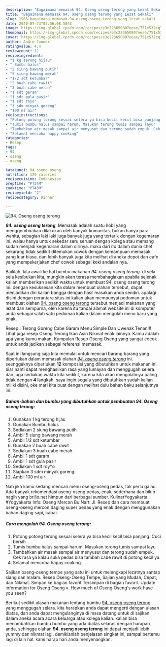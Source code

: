 ```yaml
---
description: "Bagaimana memasak 94. Oseng oseng terong yang Lezat Sekali"
title: "Bagaimana memasak 94. Oseng oseng terong yang Lezat Sekali"
slug: 1963-bagaimana-memasak-94-oseng-oseng-terong-yang-lezat-sekali
date: 2020-07-23T05:56:08.584Z
image: https://img-global.cpcdn.com/recipes/e3c223650807eeae/751x532cq70/94-oseng-oseng-terong-foto-resep-utama.jpg
thumbnail: https://img-global.cpcdn.com/recipes/e3c223650807eeae/751x532cq70/94-oseng-oseng-terong-foto-resep-utama.jpg
cover: https://img-global.cpcdn.com/recipes/e3c223650807eeae/751x532cq70/94-oseng-oseng-terong-foto-resep-utama.jpg
author: Andre Conner
ratingvalue: 4.4
reviewcount: 12
recipeingredient:
- "1 kg terong hijau"
- " Bumbu halus"
- "2 siung bawang putih"
- "5 siung bawang merah"
- "1/2 sdt ketumbar"
- "2 buah cabe rawit"
- "3 buah cabe merah"
- "1 sdt garam"
- "1 sdt gula pasir"
- "1 sdt royo"
- "3 sdm minyak goreng"
- "100 ml air"
recipeinstructions:
- "Potong potong terong sesuai selera ya bisa kecil kecil bisa panjang. Cuci bersih"
- "Tumis bumbu halus sampai harum. Masukan terong tumis sampai layu"
- "Tambahkan air masak sampai air menyusut dan terong sudah empuk. Cek rasa ya kalau suka pedas bisa tambah cabe rawit di potong kecil ya."
- "Selamat mencoba happy cooking"
categories:
- Resep
tags:
- 94
- oseng
- oseng

katakunci: 94 oseng oseng 
nutrition: 129 calories
recipecuisine: Indonesian
preptime: "PT34M"
cooktime: "PT43M"
recipeyield: "2"
recipecategory: Dinner

---
```



![94. Oseng oseng terong](https://img-global.cpcdn.com/recipes/e3c223650807eeae/751x532cq70/94-oseng-oseng-terong-foto-resep-utama.jpg)

<b><i>94. oseng oseng terong</i></b>, Memasak adalah suatu hobi yang menggembirakan dilakukan oleh banyak komunitas. bukan hanya para wanita, sebagian laki laki juga banyak juga yang tertarik dengan kegemaran ini. walau hanya untuk sekedar seru seruan dengan kolega atau memang sudah menjadi kegemaran dalam dirinya. maka dari itu dalam dunia chef sekarang tidak sedikit ditemukan cowok dengan kemampuan memasak yang luar biasa, dan lebih banyak juga kita melihat di aneka depot dan cafe yang mempekerjakan chef cowok sebagai koki andalan nya.

Baiklah, kita awali ke hal bumbu makanan <i>94. oseng oseng terong</i>. di sela sela kesibukan kita, mungkin akan terasa membahagiakan apabila sejenak kalian memberikan sedikit waktu untuk membuat 94. oseng oseng terong ini. dengan kesuksesan kita dalam membuat olahan tersebut, dapat menjadikan diri kalian bangga dengan hasil masakan anda sendiri. apalagi disini dengan perantara situs ini kalian akan mempunyai pedoman untuk membuat olahan <u>94. oseng oseng terong</u> tersebut menjadi makanan yang lezat dan sempurna, oleh karena itu tandai alamat website ini di komputer anda sebagai salah satu pedoman kalian dalam mengolah menu baru yang enak.

Resep : Terong Goreng Cabe Garam Menu Simple Dan Uwenak Tenan!!! Lihat juga resep Oseng Terong Ikan Asin Nikmat enak lainnya. Kamu adalah apa yang kamu makan, Kumpulan Resep Oseng Oseng yang sangat cocok untuk anda jadikan sebagai referensi memasak.


Saat ini langsung saja kita memulai untuk mencari barang barang yang diperlukan dalam memasak olahan <u><i>94. oseng oseng terong</i></u> ini. seenggaknya diperlukan <b>12</b> komposisi yang dibutuhkan untuk makanan ini. biar nanti dapat menghasilkan rasa yang lumayan dan menggugah selera. dan juga sediakan waktu kita sedikit, karena kita akan mengolahnya paling tidak dengan <b>4</b> langkah. saya ingin segala yang dibutuhkan sudah kalian miliki disini, oke mari kita buat dengan melihat dulu bahan baku selanjutnya ini.

<!--inarticleads1-->

##### Bahan-bahan dan bumbu yang dibutuhkan untuk pembuatan 94. Oseng oseng terong:

1. Gunakan 1 kg terong hijau
1. Gunakan  Bumbu halus
1. Sediakan 2 siung bawang putih
1. Ambil 5 siung bawang merah
1. Ambil 1/2 sdt ketumbar
1. Gunakan 2 buah cabe rawit
1. Sediakan 3 buah cabe merah
1. Ambil 1 sdt garam
1. Ambil 1 sdt gula pasir
1. Sediakan 1 sdt roy*o
1. Siapkan 3 sdm minyak goreng
1. Ambil 100 ml air


Nah jika kamu sedang mencari menu oseng-oseng pedas, tak perlu galau. Ada banyak rekomendasi oseng-oseng pedas, enak, sederhana dan bikin nagih yang brilio.net himpun dari berbagai sumber. KulinerYogyakarta #Yogyakarta Info: Oseng Mercon Bu Narti Jl. Resep dan cara membuat oseng-oseng mercon daging super pedas yang enak dengan menggunakan bahan daging sapi, cabai. 

<!--inarticleads2-->

##### Cara mengolah 94. Oseng oseng terong:

1. Potong potong terong sesuai selera ya bisa kecil kecil bisa panjang. Cuci bersih
1. Tumis bumbu halus sampai harum. Masukan terong tumis sampai layu
1. Tambahkan air masak sampai air menyusut dan terong sudah empuk. Cek rasa ya kalau suka pedas bisa tambah cabe rawit di potong kecil ya.
1. Selamat mencoba happy cooking


Sajikan oseng-oseng tempe yang satu ini untuk melengkapi lezatnya santap siang dan malam. Resep Oseng-Oseng Tempe, Sajian yang Mudah, Cepat, dan Nikmat. Simpan ke bagian favorit Tersimpan di bagian favorit. Update information for Oseng Oseng ». How much of Oseng Oseng&#39;s work have you seen? 

Berikut sedikit ulasan makanan tentang bumbu <u>94. oseng oseng terong</u> yang menggugah selera. kita harapkan anda dapat mengerti dengan ulasan diatas, dan anda dapat mengulanginya di masa datang untuk di sajikan dalam aneka acara acara keluarga atau kolega kalian. kalian bisa menambahkan bumbu bumbu yang ada diatas selaras dengan harapan anda, sehingga olahan <b>94. oseng oseng terong</b> ini dapat menjadi lebih yummy dan nikmat lagi. demikianlah penjelasan singkat ini, sampai bertemu lagi di lain hal. kami harap hari anda menyenangkan.
